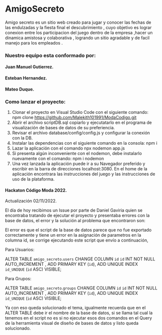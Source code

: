 
# AmigoSecreto

Amigo secreto  es un sitio web creado para  jugar  y conocer las fechas de las endulzadas y la  fiesta final el descubrimiento , cuyo objetivo es lograr conexion entre los  participacion del juego dentro de la  empresa ,hacer un dinamica amistosa y colaborativa , logrando un sitio agradable y de facil manejo para los empleados .

### Nuestro equipo esta conformado por:
#### Juan Manuel Gutierrez.
#### Esteban Hernandez.
#### Mateo Duque.

### Como lanzar el proyecto:

1. Clonar el proyecto en Visual Studio Code con el siguiente comando:
  npm clone https://github.com/Malekith101991/ModaCodigo.git 
2. Abrir el archivo scriptDB.sql copiarlo y ejecutatarlo en el programa de visualización de bases de datos de su preferiencia.
3. Revisar el archivo database/config/config.js y configurar la conexión con la DB.
4. Instalar las dependencias con el siguiente comando en la consola: npm i
5. Lazar la aplicación con el comando npx nodemon app.js
6. Si presenta algún inconveniente con el nodemon, debe instalarlo nuevamente con el comando: npm i nodemon
7. Una vez lanzada la aplicación puede ir a su Navegador preferido y escribir en la barra de direcciones localhost:3080. En el home de la aplicación encontrara las  instrucciones del juego y las instrucciones de uso de la plataforma.


#### Hackaton Código Moda 2022.

Actualización 02/11/2022.

El día de hoy recibimos un Issue por parte de Daniel Gaviria quien se encontraba tratando de ejecutar el proyecto y presentaba errores con la base de datos, el error y la solución al problema que encontraron son: 

El error es que el script de la base de datos parece que no fue exportado correctamente y tiene un error en la asignación de parametros en la columna id, se corrige ejecutando este script que envío a continuación,

Para Usuarios:

ALTER TABLE `amigo_secreto`.`users`
CHANGE COLUMN `id` `id` INT NOT NULL AUTO_INCREMENT ,
ADD PRIMARY KEY (`id`),
ADD UNIQUE INDEX `id_UNIQUE` (`id` ASC) VISIBLE;

Para Grupos:

ALTER TABLE `amigo_secreto`.`groups`
CHANGE COLUMN `id` `id` INT NOT NULL AUTO_INCREMENT ,
ADD PRIMARY KEY (`id`),
ADD UNIQUE INDEX `id_UNIQUE` (`id` ASC) VISIBLE;

Ya con eso queda solucionado el tema, igualmente recuerda que en el ALTER TABLE debe ir el nombre de la base de datos, si se llama tal cual la tenemos en el script no es si no ejecutar esos dos comandos en el Query de la herramienta visual de diseño de bases de datos y listo queda solucionado.
